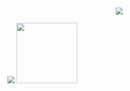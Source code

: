 <h1 align="center"> <a href="https://sunguoqi.com/"> <img src="https://readme-typing-svg.herokuapp.com/?lines=console.log(%22Hello%2C%20World!%22);Hi I'm 01Vortex&center=true&size=27"> </a> </h1

<div style="display: flex; gap: 10px;">
  <img src="https://github-readme-stats.vercel.app/api/top-langs/?username=01Vortex&hide_title=true&hide_border=true&layout=compact&langs_count=6&text_color=000&icon_color=fff&bg_color=0,52fa5a,4dfcff,c64dff&theme=graywhite" />
  
  <img height="137px" src="https://github-readme-stats.vercel.app/api?username=01Vortex&hide_title=true&hide_border=true&show_icons=true&line_height=21&text_color=000&icon_color=000&bg_color=0,ea6161,ffc64d,fffc4d,52fa5a&theme=graywhite" />
</div>
